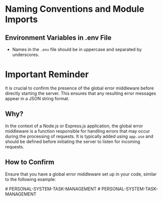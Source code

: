 <!-- names in .env will be in uppercase and separated by _ -->
<!-- any var name will be written in camelCase -->
<!-- prefer to import any core or 3rd module before internal ones -->
<!-- don't forget it's a must to confirm the global Errors middle ware before listening directly
just to make sure that the result message will appear in a string json form -->

# Naming Conventions and Module Imports

## Environment Variables in .env File

- Names in the `.env` file should be in uppercase and separated by underscores.

# Important Reminder

It is crucial to confirm the presence of the global error middleware before directly starting the server. This ensures that any resulting error messages appear in a JSON string format.

## Why?

In the context of a Node.js or Express.js application, the global error middleware is a function responsible for handling errors that may occur during the processing of requests. It is typically added using `app.use` and should be defined before initiating the server to listen for incoming requests.

## How to Confirm

Ensure that you have a global error middleware set up in your code, similar to the following example:

#   P E R S O N A L - S Y S T E M - T A S K - M A N A G E M E N T 
 
 #   P E R S O N A L - S Y S T E M - T A S K - M A N A G E M E N T 
 
 